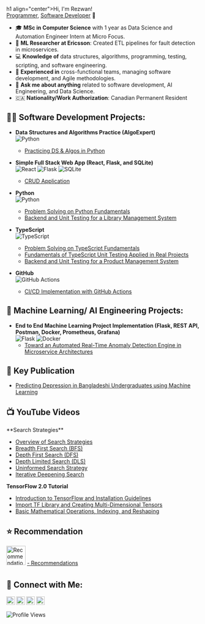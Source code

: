 h1 align="center">Hi, I'm Rezwan! <br/><a href="https://github.com/RezwanHassanKhan">Programmer</a>, <a href="https://www.linkedin.com/in/mdrezwankhan">Software Developer</a> 🚀</h1>

- 🎓 **MSc in Computer Science** with 1 year as Data Science and Automation Engineer Intern at Micro Focus.
- 🔬 **ML Researcher at Ericsson**: Created ETL pipelines for fault detection in microservices.
- 💻 **Knowledge of** data structures, algorithms, programming, testing, scripting, and software engineering.
- 🤝 **Experienced in** cross-functional teams, managing software development, and Agile methodologies.
- 💬 **Ask me about anything** related to software development, AI Engineering, and Data Science.
- 🇨🇦 **Nationality/Work Authorization**: Canadian Permanent Resident

<h2>👨‍💻 Software Development Projects:</h2>

- **Data Structures and Algorithms Practice (AlgoExpert)**  
  ![Python](https://img.shields.io/badge/Python-3-blue)  
  - [Practicing DS & Algos in Python](https://github.com/RezwanHassanKhan/python_Problem_Solving_algoExpert)

- **Simple Full Stack Web App (React, Flask, and SQLite)**  
  ![React](https://img.shields.io/badge/React-17-blue) ![Flask](https://img.shields.io/badge/Flask-1.1.2-blue) ![SQLite](https://img.shields.io/badge/SQLite-3-blue)  
  - [CRUD Application](https://github.com/RezwanHassanKhan/FullStackAppWithFlaskandReact)
  
- **Python**  
  ![Python](https://img.shields.io/badge/Python-3-blue)  
  - [Problem Solving on Python Fundamentals](https://github.com/RezwanHassanKhan/pythonPractice)
  - [Backend and Unit Testing for a Library Management System](https://github.com/RezwanHassanKhan/LibraryManagementSystem)

- **TypeScript**  
  ![TypeScript](https://img.shields.io/badge/TypeScript-4-blue)  
  - [Problem Solving on TypeScript Fundamentals](https://github.com/RezwanHassanKhan/typescriptPractice)
  - [Fundamentals of TypeScript Unit Testing Applied in Real Projects](https://github.com/RezwanHassanKhan/typescriptTestProject)
  - [Backend and Unit Testing for a Product Management System](https://github.com/RezwanHassanKhan/ProductManagement)

- **GitHub**  
  ![GitHub Actions](https://img.shields.io/badge/GitHub%20Actions-CI%2FCD-blue)  
  - [CI/CD Implementation with GitHub Actions](https://github.com/RezwanHassanKhan/CICDPractice)

<h2>🤖 Machine Learning/ AI Engineering Projects:</h2>

- **End to End Machine Learning Project Implementation (Flask, REST API, Postman, Docker, Prometheus, Grafana)**  
  ![Flask](https://img.shields.io/badge/Flask-1.1.2-blue) ![Docker](https://img.shields.io/badge/Docker-19.03-blue)  
  - [Toward an Automated Real-Time Anomaly Detection Engine in Microservice Architectures](https://github.com/RezwanHassanKhan/ADS)

<h2>📝 Key Publication</h2>

- [Predicting Depression in Bangladeshi Undergraduates using Machine Learning](https://ieeexplore.ieee.org/document/8971369)

<h2>📺 YouTube Videos</h2>
**Search Strategies**

- [Overview of Search Strategies](https://youtu.be/Ti5YKXnKivw)
- [Breadth First Search (BFS)](https://youtu.be/j6bV7RZJ8w0)
- [Depth First Search (DFS)](https://youtu.be/uplrJzQYmyo)
- [Depth Limited Search (DLS)](https://youtu.be/O51nUWJfvDc)
- [Uninformed Search Strategy](https://youtu.be/BNV6jt8B_vM)
- [Iterative Deepening Search](https://youtu.be/98aYV_SqDsI)

**TensorFlow 2.0 Tutorial**

- [Introduction to TensorFlow and Installation Guidelines](https://youtu.be/GFASR30hk2o)
- [Import TF Library and Creating Multi-Dimensional Tensors](https://youtu.be/a13P_zMcGy8)
- [Basic Mathematical Operations, Indexing, and Reshaping](https://youtu.be/WI1HLScpsck)

<h2>⭐️ Recommendation</h2>
<img alt="Recommendation" width="50px" src="https://www.onlygfx.com/wp-content/uploads/2017/12/recommended-stamp-1.png" style="margin-bottom: 10px;" />
<a href="https://www.linkedin.com/in/mdrezwankhan/details/recommendations/?detailScreenTabIndex=0">
    - Recommendations
</a>

<h2>🤳 Connect with Me:</h2>

<p align="left">
    <a href="https://www.youtube.com/@raiseonemore683"><img alt="YouTube" width="22px" src="https://cdn.jsdelivr.net/npm/simple-icons@v3/icons/youtube.svg" /></a>
    <a href="https://twitter.com/joshmadakor"><img alt="Twitter" width="22px" src="https://cdn.jsdelivr.net/npm/simple-icons@v3/icons/twitter.svg" /></a>
    <a href="https://www.linkedin.com/in/mdrezwankhan/"><img alt="LinkedIn" width="22px" src="https://cdn.jsdelivr.net/npm/simple-icons@v3/icons/linkedin.svg" /></a>
    <a href="mailto:md.rezwanhassankhan@gmail.com"><img alt="Gmail" width="22px" src="https://cdn.jsdelivr.net/npm/simple-icons@v3/icons/gmail.svg" /></a>
</p>

![Profile Views](https://komarev.com/ghpvc/?username=RezwanHassanKhan)
